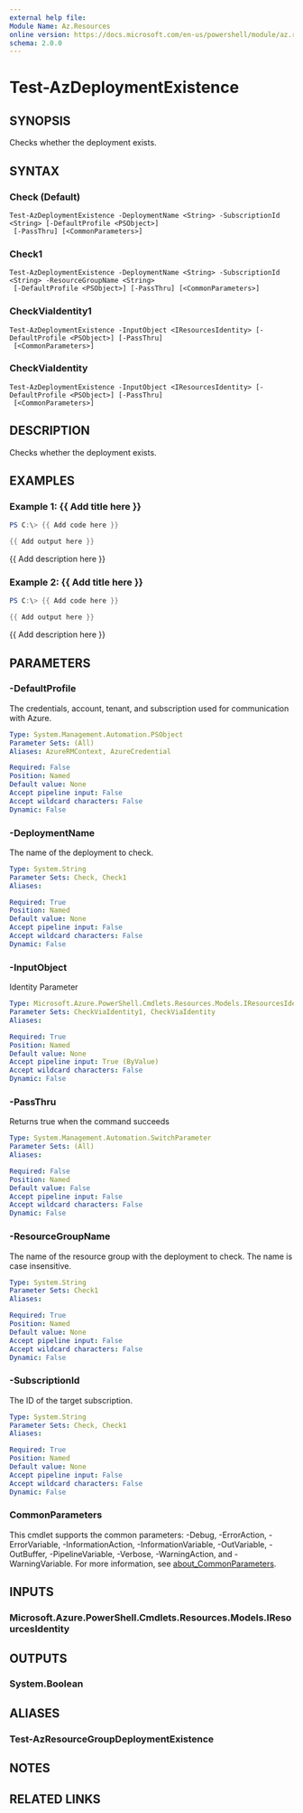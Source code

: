 ```yaml
---
external help file:
Module Name: Az.Resources
online version: https://docs.microsoft.com/en-us/powershell/module/az.resources/test-azdeploymentexistence
schema: 2.0.0
---
```


# Test-AzDeploymentExistence

## SYNOPSIS
Checks whether the deployment exists.

## SYNTAX

### Check (Default)
```
Test-AzDeploymentExistence -DeploymentName <String> -SubscriptionId <String> [-DefaultProfile <PSObject>]
 [-PassThru] [<CommonParameters>]
```

### Check1
```
Test-AzDeploymentExistence -DeploymentName <String> -SubscriptionId <String> -ResourceGroupName <String>
 [-DefaultProfile <PSObject>] [-PassThru] [<CommonParameters>]
```

### CheckViaIdentity1
```
Test-AzDeploymentExistence -InputObject <IResourcesIdentity> [-DefaultProfile <PSObject>] [-PassThru]
 [<CommonParameters>]
```

### CheckViaIdentity
```
Test-AzDeploymentExistence -InputObject <IResourcesIdentity> [-DefaultProfile <PSObject>] [-PassThru]
 [<CommonParameters>]
```

## DESCRIPTION
Checks whether the deployment exists.

## EXAMPLES

### Example 1: {{ Add title here }}
```powershell
PS C:\> {{ Add code here }}

{{ Add output here }}
```

{{ Add description here }}

### Example 2: {{ Add title here }}
```powershell
PS C:\> {{ Add code here }}

{{ Add output here }}
```

{{ Add description here }}

## PARAMETERS

### -DefaultProfile
The credentials, account, tenant, and subscription used for communication with Azure.

```yaml
Type: System.Management.Automation.PSObject
Parameter Sets: (All)
Aliases: AzureRMContext, AzureCredential

Required: False
Position: Named
Default value: None
Accept pipeline input: False
Accept wildcard characters: False
Dynamic: False
```

### -DeploymentName
The name of the deployment to check.

```yaml
Type: System.String
Parameter Sets: Check, Check1
Aliases:

Required: True
Position: Named
Default value: None
Accept pipeline input: False
Accept wildcard characters: False
Dynamic: False
```

### -InputObject
Identity Parameter

```yaml
Type: Microsoft.Azure.PowerShell.Cmdlets.Resources.Models.IResourcesIdentity
Parameter Sets: CheckViaIdentity1, CheckViaIdentity
Aliases:

Required: True
Position: Named
Default value: None
Accept pipeline input: True (ByValue)
Accept wildcard characters: False
Dynamic: False
```

### -PassThru
Returns true when the command succeeds

```yaml
Type: System.Management.Automation.SwitchParameter
Parameter Sets: (All)
Aliases:

Required: False
Position: Named
Default value: False
Accept pipeline input: False
Accept wildcard characters: False
Dynamic: False
```

### -ResourceGroupName
The name of the resource group with the deployment to check.
The name is case insensitive.

```yaml
Type: System.String
Parameter Sets: Check1
Aliases:

Required: True
Position: Named
Default value: None
Accept pipeline input: False
Accept wildcard characters: False
Dynamic: False
```

### -SubscriptionId
The ID of the target subscription.

```yaml
Type: System.String
Parameter Sets: Check, Check1
Aliases:

Required: True
Position: Named
Default value: None
Accept pipeline input: False
Accept wildcard characters: False
Dynamic: False
```

### CommonParameters
This cmdlet supports the common parameters: -Debug, -ErrorAction, -ErrorVariable, -InformationAction, -InformationVariable, -OutVariable, -OutBuffer, -PipelineVariable, -Verbose, -WarningAction, and -WarningVariable. For more information, see [about_CommonParameters](http://go.microsoft.com/fwlink/?LinkID=113216).

## INPUTS

### Microsoft.Azure.PowerShell.Cmdlets.Resources.Models.IResourcesIdentity

## OUTPUTS

### System.Boolean

## ALIASES

### Test-AzResourceGroupDeploymentExistence

## NOTES

## RELATED LINKS

